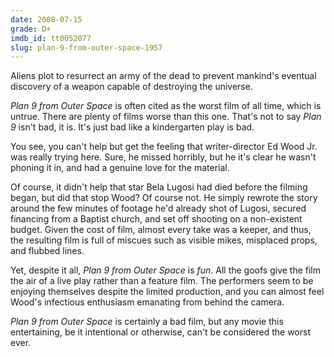 ```yaml
---
date: 2008-07-15
grade: D+
imdb_id: tt0052077
slug: plan-9-from-outer-space-1957
---
```


Aliens plot to resurrect an army of the dead to prevent mankind's eventual discovery of a weapon capable of destroying the universe.

_Plan 9 from Outer Space_ is often cited as the worst film of all time, which is untrue. There are plenty of films worse than this one. That's not to say _Plan 9_ isn't bad, it is. It's just bad like a kindergarten play is bad.

You see, you can't help but get the feeling that writer-director Ed Wood Jr. was really trying here. Sure, he missed horribly, but he it's clear he wasn't phoning it in, and had a genuine love for the material.

Of course, it didn't help that star Bela Lugosi had died before the filming began, but did that stop Wood? Of course not. He simply rewrote the story around the few minutes of footage he'd already shot of Lugosi, secured financing from a Baptist church, and set off shooting on a non-existent budget. Given the cost of film, almost every take was a keeper, and thus, the resulting film is full of miscues such as visible mikes, misplaced props, and flubbed lines.

Yet, despite it all, _Plan 9 from Outer Space_ is _fun_. All the goofs give the film the air of a live play rather than a feature film. The performers seem to be enjoying themselves despite the limited production, and you can almost feel Wood's infectious enthusiasm emanating from behind the camera.

_Plan 9 from Outer Space_ is certainly a bad film, but any movie this entertaining, be it intentional or otherwise, can't be considered the worst ever.

